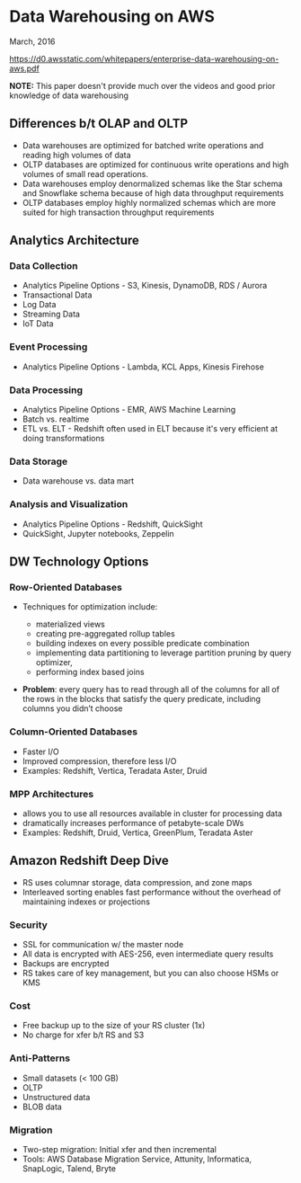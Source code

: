 # Data Warehousing on AWS
March, 2016

https://d0.awsstatic.com/whitepapers/enterprise-data-warehousing-on-aws.pdf

**NOTE:**  This paper doesn't provide much over the videos and good prior knowledge of data warehousing

## Differences b/t OLAP and OLTP

* Data warehouses are optimized for batched write operations and reading high volumes of data
* OLTP databases are optimized for continuous write operations and high volumes of small read operations.
* Data warehouses employ denormalized schemas like the Star schema and Snowflake schema because of high data throughput requirements
* OLTP databases employ highly normalized schemas which are more suited for high transaction throughput requirements

## Analytics Architecture


### Data Collection

* Analytics Pipeline Options - S3, Kinesis, DynamoDB, RDS / Aurora
* Transactional Data
* Log Data
* Streaming Data
* IoT Data

### Event Processing

* Analytics Pipeline Options - Lambda, KCL Apps, Kinesis Firehose

### Data Processing

* Analytics Pipeline Options - EMR, AWS Machine Learning
* Batch vs. realtime
* ETL vs. ELT - Redshift often used in ELT because it's very efficient at doing transformations

### Data Storage

* Data warehouse vs. data mart

### Analysis and Visualization

* Analytics Pipeline Options - Redshift, QuickSight
* QuickSight, Jupyter notebooks, Zeppelin

## DW Technology Options

### Row-Oriented Databases

* Techniques for optimization include:

    * materialized views
    * creating pre-aggregated rollup tables
    * building indexes on every possible predicate combination
    * implementing data partitioning to leverage partition pruning by query optimizer,
    * performing index based joins

* **Problem**: every query has to read through all of the columns for all of the rows in the blocks that satisfy the query predicate, including columns you didn’t choose

### Column-Oriented Databases

* Faster I/O
* Improved compression, therefore less I/O
* Examples:  Redshift, Vertica, Teradata Aster, Druid

### MPP Architectures

* allows you to use all resources available in cluster for processing data
* dramatically increases performance of petabyte-scale DWs
* Examples:  Redshift, Druid, Vertica, GreenPlum, Teradata Aster

## Amazon Redshift Deep Dive

* RS uses columnar storage, data compression, and zone maps
* Interleaved sorting enables fast performance without the overhead of maintaining indexes or projections

### Security

* SSL for communication w/ the master node
* All data is encrypted with AES-256, even intermediate query results
* Backups are encrypted
* RS takes care of key management, but you can also choose HSMs or KMS

### Cost

* Free backup up to the size of your RS cluster (1x)
* No charge for xfer b/t RS and S3

### Anti-Patterns

* Small datasets (< 100 GB)
* OLTP 
* Unstructured data
* BLOB data

### Migration

* Two-step migration:  Initial xfer and then incremental
* Tools:  AWS Database Migration Service, Attunity, Informatica, SnapLogic, Talend, Bryte




